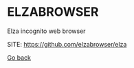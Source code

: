 # ELZABROWSER
 
 Elza incognito web browser
 
 SITE: https://github.com/elzabrowser/elza

 [Go back](https://portable-linux-apps.github.io/apps.html)
